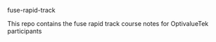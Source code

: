 fuse-rapid-track

This repo contains the fuse rapid track course notes for OptivalueTek participants

